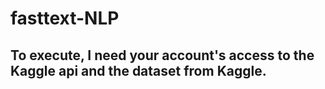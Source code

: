 # fasttext-NLP
## To execute, I need your account's access to the Kaggle api and the dataset from Kaggle.
